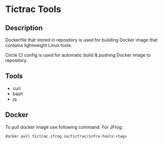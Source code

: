 # Tictrac Tools 

## Description
Dockerfile that stored in repository is used for building Docker image that contains lightweight Linux tools.

Circle CI config is used for automatic build & pushing Docker image to repository.

## Tools
 - curl
 - bash
 - jq

## Docker
To pull docker image use following command:
For JFrog:
```
docker pull tictrac.jfrog.io/tictrac/infra-tools:<tag>
```
